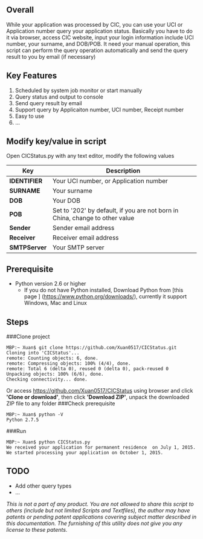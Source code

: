 ## Overall
While your application was processed by CIC, you can use your UCI or Application number query your application status. Basically you have to do it via browser, access CIC website, input your login information include UCI number, your surname, and DOB/POB. It need your manual operation, this script can perform the query operation automatically and send the query result to you by email (if necessary)

## Key Features
 1. Scheduled by system job monitor or start manually
 2. Query status and output to console
 3. Send query result by email
 4. Support query by Applicaiton number, UCI number, Receipt number
 5. Easy to use
 6. ...

## Modify key/value in script
Open CICStatus.py with any text editor, modify the following values

Key                             | Description
--------------------------------|----------------------------------------------------------------------------
**IDENTIFIER**                  | Your UCI number, or Application number
**SURNAME**                     | Your surname
**DOB**                         | Your DOB
**POB**                         | Set to '202' by default, if you are not born in China, change to other value
**Sender**                      | Sender email address
**Receiver**                    | Receiver email address
**SMTPServer**                  | Your SMTP server

## Prerequisite
 - Python version 2.6 or higher
   - If you do not have Python installed, Download Python from [this page ] (https://www.python.org/downloads/), currently it support Windows, Mac and Linux

## Steps
###Clone project
```
MBP:~ Xuan$ git clone https://github.com/Xuan0517/CICStatus.git
Cloning into 'CICStatus'...
remote: Counting objects: 6, done.
remote: Compressing objects: 100% (4/4), done.
remote: Total 6 (delta 0), reused 0 (delta 0), pack-reused 0
Unpacking objects: 100% (6/6), done.
Checking connectivity... done.
```
Or access https://github.com/Xuan0517/CICStatus using browser and click **'Clone or download'**, then click **'Download ZIP'**, unpack the downloaded ZIP file to any folder
###Check prerequisite
```
MBP:~ Xuan$ python -V
Python 2.7.5
```

###Run
```
MBP:~ Xuan$ python CICStatus.py
We received your application for permanent residence  on July 1, 2015.
We started processing your application on October 1, 2015.
```

## TODO
 - Add other query types
 - ...

*This is not a part of any product. You are not allowed to share this script to others (include but not limited Scripts and Textfiles), the author may have patents or pending patent applications covering subject matter described in this documentation. The furnishing of this utility does not give you any license to these patents.*
